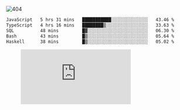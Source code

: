 ![404](https://user-images.githubusercontent.com/378023/89412096-6f759d80-d761-11ea-8c57-84b30ef3f2b1.png)
<!--START_SECTION:waka-->

```txt
JavaScript   5 hrs 31 mins   ███████████░░░░░░░░░░░░░░   43.46 %
TypeScript   4 hrs 16 mins   ████████▒░░░░░░░░░░░░░░░░   33.63 %
SQL          48 mins         █▓░░░░░░░░░░░░░░░░░░░░░░░   06.30 %
Bash         43 mins         █▒░░░░░░░░░░░░░░░░░░░░░░░   05.64 %
Haskell      38 mins         █▒░░░░░░░░░░░░░░░░░░░░░░░   05.02 %
```

<!--END_SECTION:waka-->
<figure><embed src="https://wakatime.com/share/@018b853e-267a-435d-a858-33e2b098b9d7/f3c3aa68-553a-4373-a9f9-2d456f62f780.svg"></embed></figure>
